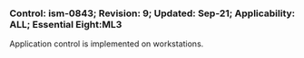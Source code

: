 ### Control: ism-0843; Revision: 9; Updated: Sep-21; Applicability: ALL; Essential Eight:ML3
<p>Application control is implemented on workstations.</p>